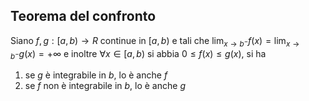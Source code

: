 ## Teorema del confronto

Siano $f,g:[a,b)\to R$ continue in $[a,b)$ e tali che $\lim_{ x \to b^{-} } {f(x)}=\lim_{ x \to b^{-} } {g(x)}=+\infty$ e inoltre $\forall {x} \in {[a,b)}$ si abbia $0\leq f(x)\leq g(x)$, si ha
1. se $g$ è integrabile in $b$, lo è anche $f$
2. se $f$ non è integrabile in $b$, lo è anche $g$